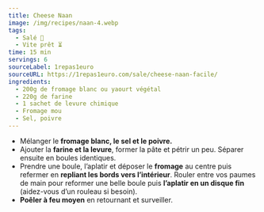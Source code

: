 ```yaml
---
title: Cheese Naan
image: /img/recipes/naan-4.webp
tags:
  - Salé 🧂
  - Vite prêt ⏳
time: 15 min
servings: 6
sourceLabel: 1repas1euro
sourceURL: https://1repas1euro.com/sale/cheese-naan-facile/
ingredients:
  - 200g de fromage blanc ou yaourt végétal
  - 220g de farine
  - 1 sachet de levure chimique
  - Fromage mou
  - Sel, poivre
---
```

* Mélanger le **fromage blanc, le sel et le poivre.**
* Ajouter la **farine et la levure**, former la pâte et pétrir un peu. Séparer ensuite en boules identiques.
* Prendre une boule, l’aplatir et déposer le **fromage** au centre puis refermer en **repliant les bords vers l’intérieur**. Rouler entre vos paumes de main pour reformer une belle boule puis **l’aplatir en un disque fin** (aidez-vous d’un rouleau si besoin).
* **Poêler à feu moyen** en retournant et surveiller.